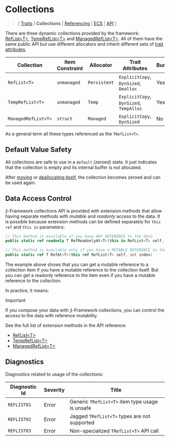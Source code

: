# Collections

> \[ [Traits](traits.md)
> \| **Collections**
> \| [Referencing](borrow-checker-at-home.md)
> \| [ECS](ecs.md)
> \| [API](api/index.g.md)
> \]

There are three dynamic collections provided by the framework:
[RefList\<T\>](api/T.RefList-1.g.md), [TempRefList\<T\>](api/T.TempRefList-1.g.md)
and [ManagedRefList\<T\>](api/T.ManagedRefList-1.g.md).
All of them have the same public API but use different allocators
and inherit different sets of [trait attributes](traits.md).

| Collection          | Item Constraint | Allocator    | Trait Attributes                        | Burst |
|---------------------|-----------------|--------------|-----------------------------------------|-------|
| `RefList<T>`        | `unmanaged`     | `Persistent` | `ExplicitCopy`, `DynSized`, `Dealloc`   | Yes   |
| `TempRefList<T>`    | `unmanaged`     | `Temp`       | `ExplicitCopy`, `DynSized`, `TempAlloc` | Yes   |
| `ManagedRefList<T>` | `struct`        | `Managed`    | `ExplicitCopy`, `DynSized`              | No    |

As a general term all these types referenced as the `TRefList<T>`.

## Default Value Safety

All collections are safe to use in a `default` (zeroed) state.
It just indicates that the collection is empty and its internal buffer is not allocated.

After [moving](api/T.KsiExtensions.g.md#ref-tmove) or [deallocating itself](api/T.RefList-1.g.md#ref-reflisttdealloc),
the collection becomes zeroed and can be used again.

## Data Access Control

ѯ-Framework collections API is provided with extension methods that allow having separate methods with _mutable_ and
_readonly_ access to the data.
It is possible because extension methods can be defined separately for `this ref` and `this in` parameters:

```csharp
// This method is available if you have ANY REFERENCE to the data
public static ref readonly T RefReadonlyAt<T>(this in RefList<T> self, int index)

// This method is available only if you have a MUTABLE REFERENCE to the data
public static ref T RefAt<T>(this ref RefList<T> self, int index)
```

The example above shows that you can get a mutable reference to a collection item
if you have a mutable reference to the collection itself.
But you can get a readonly reference to the item even if you have a mutable reference to the collection.

In practice, it means:

> [!IMPORTANT]
> If you compose your data with ѯ-Framework collections,
> you can control the access to the data with reference mutability.

See the full list of extension methods in the API reference:
- [RefList\<T\>](api/T.RefList-1.g.md)
- [TempRefList\<T\>](api/T.TempRefList-1.g.md)
- [ManagedRefList\<T\>](api/T.ManagedRefList-1.g.md)

## Diagnostics

Diagnostics related to usage of the collections:

| Diagnostic Id | Severity | Title                                           |
|---------------|----------|-------------------------------------------------|
| `REFLIST01`   | Error    | Generic `TRefList<T>` item type usage is unsafe |
| `REFLIST02`   | Error    | Jagged `TRefList<T>` types are not supported    |
| `REFLIST03`   | Error    | Non-specialized `TRefList<T>` API call          |